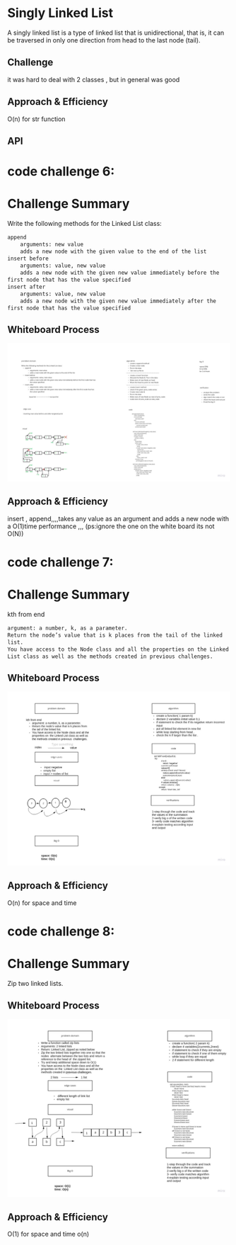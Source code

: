 # Singly Linked List


A singly linked list is a type of linked list that is unidirectional, that is, it can be traversed in only one direction from head to the last node (tail).

## Challenge

it was hard to deal with 2 classes , but in general  was good

## Approach & Efficiency

O(n)
for str function

## API
<!-- Description of each method publicly available to your Linked List -->

# code challenge  6:

# Challenge Summary

Write the following methods for the Linked List class:

    append
        arguments: new value
        adds a new node with the given value to the end of the list
    insert before
        arguments: value, new value
        adds a new node with the given new value immediately before the first node that has the value specified
    insert after
        arguments: value, new value
        adds a new node with the given new value immediately after the first node that has the value specified

## Whiteboard Process

![linked_list](linked_list.jpg)

## Approach & Efficiency

insert , append,,,,takes any value as an argument and adds a new node with a O(1)time performance ,,, (ps:ignore the one on the white board its not O(N))


# code challenge  7:

# Challenge Summary

kth from end

    argument: a number, k, as a parameter.
    Return the node’s value that is k places from the tail of the linked list.
    You have access to the Node class and all the properties on the Linked List class as well as the methods created in previous challenges.


## Whiteboard Process

![linked_list](linked_list_kth.jpg)

## Approach & Efficiency

O(n) for space and time

# code challenge  8:

# Challenge Summary

Zip two linked lists.

## Whiteboard Process

![linked_list_zip](linked_list_zip.jpg)

## Approach & Efficiency

O(1) for space and time o(n)
